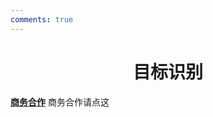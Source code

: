 ```yaml
---
comments: true
---
```


# <center>目标识别</center>  

**[商务合作]([text](https://sdnuroboticsailab.github.io/commercial/commercial/))** 商务合作请点这
